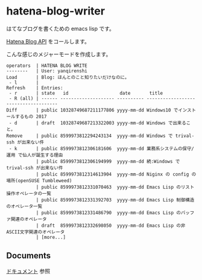 # hatena-blog-writer

はてなブログを書くための emacs lisp です。

[Hatena Blog API](http://developer.hatena.ne.jp/ja/documents/blog/apis/atom) をコールします。

こんな感じのメジャーモードを作成します。

```
operators  | HATENA BLOG WRITE
--------   | User: yanqirenshi
Load       | Blog: ほんとのこと知りたいだけなのに。
 - l       |
Refresh    | Entries:
 - r       | state   id                   date       title
 - R (all) | ------ -------------------- ---------- -------------------------------------
Diff       | public 10328749687211177806 yyyy-mm-dd Windows10 でインストールするもの 2017
 - d       | draft  10328749687213322003 yyyy-mm-dd Windows で出来ること。
Remove     | public 8599973812294243134  yyyy-mm-dd Windows で trival-ssh が出来ない件
 - k       | public 8599973812306181606  yyyy-mm-dd 業務系システムの保守/運用 で仙人が誕生する理由
           | public 8599973812306194999  yyyy-mm-dd 続:Windows で trival-ssh が出来ない件
           | public 8599973812314613904  yyyy-mm-dd Niginx の config の場所(openSUSE Tumbleweed)
           | public 8599973812331070463  yyyy-mm-dd Emacs Lisp のリスト操作オペレータの一覧
           | public 8599973812331392703  yyyy-mm-dd Emacs Lisp 制御構造のオペレータ一覧
           | public 8599973812331486790  yyyy-mm-dd Emacs Lisp のバッファ関連のオペレータ
           | draft  8599973812332698050  yyyy-mm-dd Emacs Lisp の非ASCII文字関連のオペレータ
           | [more...]
```

## Documents

[ドキュメント](https://yanqirenshi.github.io/hatena-blog-writer/) 参照
